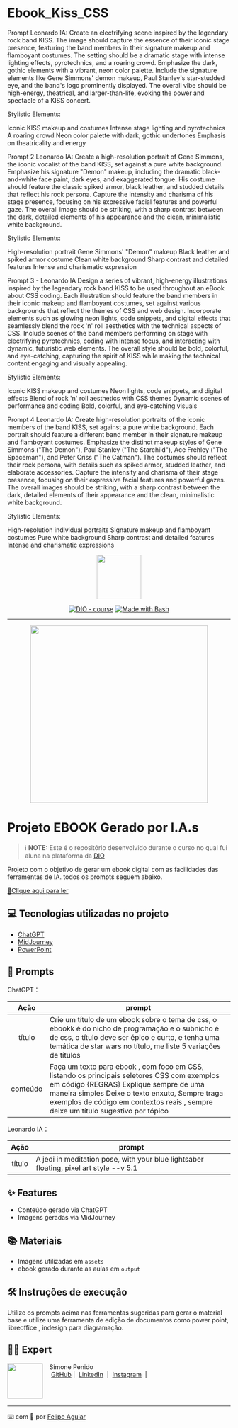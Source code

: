 # Ebook_Kiss_CSS

Prompt Leonardo IA:
Create an electrifying scene inspired by the legendary rock band KISS. The image should capture the essence of their iconic stage presence, featuring the band members in their signature makeup and flamboyant costumes. The setting should be a dramatic stage with intense lighting effects, pyrotechnics, and a roaring crowd. Emphasize the dark, gothic elements with a vibrant, neon color palette. Include the signature elements like Gene Simmons' demon makeup, Paul Stanley's star-studded eye, and the band's logo prominently displayed. The overall vibe should be high-energy, theatrical, and larger-than-life, evoking the power and spectacle of a KISS concert.

Stylistic Elements:

Iconic KISS makeup and costumes
Intense stage lighting and pyrotechnics
A roaring crowd
Neon color palette with dark, gothic undertones
Emphasis on theatricality and energy


Prompt 2 Leonardo IA: 
Create a high-resolution portrait of Gene Simmons, the iconic vocalist of the band KISS, set against a pure white background. Emphasize his signature "Demon" makeup, including the dramatic black-and-white face paint, dark eyes, and exaggerated tongue. His costume should feature the classic spiked armor, black leather, and studded details that reflect his rock persona. Capture the intensity and charisma of his stage presence, focusing on his expressive facial features and powerful gaze. The overall image should be striking, with a sharp contrast between the dark, detailed elements of his appearance and the clean, minimalistic white background.

Stylistic Elements:

High-resolution portrait
Gene Simmons' "Demon" makeup
Black leather and spiked armor costume
Clean white background
Sharp contrast and detailed features
Intense and charismatic expression

Prompt 3 - Leonardo IA 
Design a series of vibrant, high-energy illustrations inspired by the legendary rock band KISS to be used throughout an eBook about CSS coding. Each illustration should feature the band members in their iconic makeup and flamboyant costumes, set against various backgrounds that reflect the themes of CSS and web design. Incorporate elements such as glowing neon lights, code snippets, and digital effects that seamlessly blend the rock 'n' roll aesthetics with the technical aspects of CSS. Include scenes of the band members performing on stage with electrifying pyrotechnics, coding with intense focus, and interacting with dynamic, futuristic web elements. The overall style should be bold, colorful, and eye-catching, capturing the spirit of KISS while making the technical content engaging and visually appealing.

Stylistic Elements:

Iconic KISS makeup and costumes
Neon lights, code snippets, and digital effects
Blend of rock 'n' roll aesthetics with CSS themes
Dynamic scenes of performance and coding
Bold, colorful, and eye-catching visuals

Prompt 4 Leonardo IA:
Create high-resolution portraits of the iconic members of the band KISS, set against a pure white background. Each portrait should feature a different band member in their signature makeup and flamboyant costumes. Emphasize the distinct makeup styles of Gene Simmons ("The Demon"), Paul Stanley ("The Starchild"), Ace Frehley ("The Spaceman"), and Peter Criss ("The Catman"). The costumes should reflect their rock persona, with details such as spiked armor, studded leather, and elaborate accessories. Capture the intensity and charisma of their stage presence, focusing on their expressive facial features and powerful gazes. The overall images should be striking, with a sharp contrast between the dark, detailed elements of their appearance and the clean, minimalistic white background.

Stylistic Elements:

High-resolution individual portraits
Signature makeup and flamboyant costumes
Pure white background
Sharp contrast and detailed features
Intense and charismatic expressions

<p align="center">
    <img width="100" src=".github/assets/banner.png">
</p>


<p align="center">
<a href="https://dio.me/"><img src="https://img.shields.io/badge/DIO-Course-28DA77?logo=youtube" alt="DIO - course"></a>
<a href="https://www.gnu.org/software/bash/" title="Go to Bash homepage"><img src="https://img.shields.io/badge/Prompt-Project-blue?logo=gnu-bash&amp;logoColor=white" alt="Made with Bash"></a></p>

-------


<p align="center">
<img 
    src="./assets/cover.png"
    width="400"  
/>
</p>

# Projeto EBOOK Gerado por I.A.s


 > ℹ️ **NOTE:** Este é o repositório desenvolvido durante o curso no qual fui aluna na plataforma da [DIO](https://dio.me)

Projeto com o objetivo de gerar um ebook digital com as facilidades das ferramentas de IA. todos os prompts
seguem abaixo.

<a href="https://github.com/felipeAguiarCode/prompts-recipe-to-create-a-ebook/blob/main/output/ebook%20-%20css%20jedi%20output.pdf" title="View PDF now"> 📕Clique aqui para ler</a>

## 💻 Tecnologias utilizadas no projeto

- [ChatGPT](https://chat.openai.com/) 
- [MidJourney](https://www.midjourney.com/app/)
- [PowerPoint](https://www.microsoft.com/en/microsoft-365/powerpoint)

## 🧠 Prompts


ChatGPT：

|   Ação   | prompt                                                                                                                                                                                                                                                                         |
| :------: | ------------------------------------------------------------------------------------------------------------------------------------------------------------------------------------------------------------------------------------------------------------------------------ |
|  título  | Crie um título de um ebook sobre o tema de css, o ebookk é do nicho de programação e o subnicho é de css, o título deve ser épico e curto, e tenha uma temática de star wars no título, me liste 5 variações de títulos                                                        |
| conteúdo | Faça um texto para ebook , com foco em CSS, listando os principais seletores CSS com exemplos em código {REGRAS} Explique sempre de uma maneira simples Deixe o texto enxuto, Sempre traga exemplos de código em contextos reais , sempre deixe um título sugestivo por tópico |


Leonardo IA：

|  Ação  | prompt                                                                                 |
| :----: | -------------------------------------------------------------------------------------- |
| título | A jedi in meditation pose, with your blue lightsaber floating, pixel art style --v 5.1 |

## ✨ Features

- Conteúdo gerado via ChatGPT
- Imagens geradas via MidJourney

## 📚 Materiais

- Imagens utilizadas em `assets`
- ebook gerado durante as aulas em `output`

## 🛠️ Instruções de execução

Utilize os prompts acima nas ferramentas sugeridas para gerar o material base e utilize uma ferramenta de edição de documentos como power point, libreoffice , indesign para diagramação.

## 👨‍💻 Expert

<p>
    <img 
      align=left 
      margin=10 
      width=80 
      src="https://avatars.githubusercontent.com/u/37452836?v=4"
    />
    <p>&nbsp&nbsp&nbspSimone Penido<br>
    &nbsp&nbsp&nbsp
    <a href="https://github.com/SimonePenido">
    GitHub</a>&nbsp;|&nbsp;
    <a href="www.linkedin.com/in/
simone_penido">LinkedIn</a>
&nbsp;|&nbsp;
    <a href="https://www.instagram.com/admsimone/">
    Instagram</a>
&nbsp;|&nbsp;</p>
</p>
<br/><br/>
<p>

---

⌨️ com 💜 por [Felipe Aguiar](https://github.com/felipeAguiarCode)
